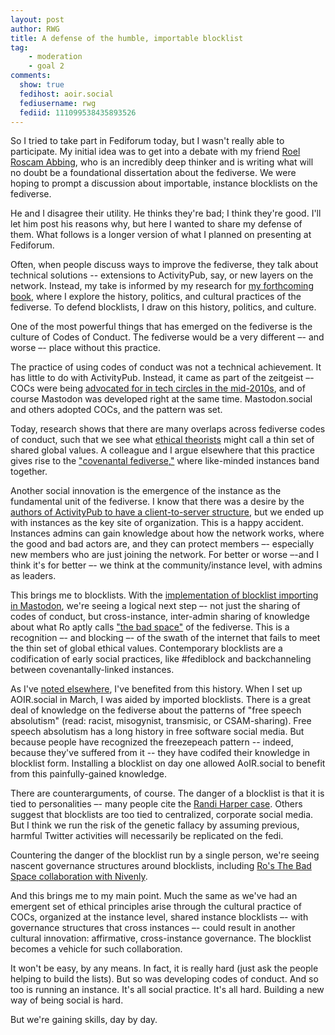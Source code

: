 ```yaml
---
layout: post
author: RWG
title: A defense of the humble, importable blocklist
tag:
    - moderation
    - goal 2
comments: 
  show: true
  fedihost: aoir.social
  fediusername: rwg
  fediid: 111099538435893526
---
```

So I tried to take part in Fediforum today, but I wasn't really able to participate. My initial idea was to get into a debate with my friend [Roel Roscam Abbing](https://test.roelof.info/), who is an incredibly deep thinker and is writing what will no doubt be a foundational dissertation about the fediverse. We were hoping to prompt a discussion about importable, instance blocklists on the fediverse.

He and I disagree their utility. He thinks they're bad; I think they're good. I'll let him post his reasons why, but here I wanted to share my defense of them. What follows is a longer version of what I planned on presenting at Fediforum.

<!-- more -->

Often, when people discuss ways to improve the fediverse, they talk about technical solutions -- extensions to ActivityPub, say, or new layers on the network. Instead, my take is informed by my research for [my forthcoming book](/2023/08/17/OxfordUP.html), where I explore the history, politics, and cultural practices of the fediverse. To defend blocklists, I draw on this history, politics, and culture.

One of the most powerful things that has emerged on the fediverse is the culture of Codes of Conduct. The fediverse would be a very different –- and worse –- place without this practice.

The practice of using codes of conduct was not a technical achievement. It has little to do with ActivityPub. Instead, it came as part of the zeitgeist –- COCs were being [advocated for in tech circles in the mid-2010s](https://modelviewculture.com/pieces/codes-of-conduct-when-being-excellent-is-not-enough), and of course Mastodon was developed right at the same time. Mastodon.social and others adopted COCs, and the pattern was set.

Today, research shows that there are many overlaps across fediverse codes of conduct, such that we see what [ethical theorists](https://en.wikipedia.org/wiki/Iris_Marion_Young) might call a thin set of shared global values. A colleague and I argue elsewhere that this practice gives rise to the ["covenantal fediverse,"](https://www.tandfonline.com/doi/full/10.1080/1369118X.2022.2147400) where like-minded instances band together.

Another social innovation is the emergence of the instance as the fundamental unit of the fediverse. I know that there was a desire by the [authors of ActivityPub to have a client-to-server structure](https://www.w3.org/2013/socialweb/social-wg-charter.html), but we ended up with instances as the key site of organization. This is a happy accident. Instances admins can gain knowledge about how the network works, where the good and bad actors are, and they can protect members –- especially new members who are just joining the network. For better or worse –-and I think it's for better –- we think at the community/instance level, with admins as leaders.

This brings me to blocklists. With the [implementation of blocklist importing in Mastodon](https://github.com/mastodon/mastodon/releases/tag/v4.1.0), we're seeing a logical next step –- not just the sharing of codes of conduct, but cross-instance, inter-admin sharing of knowledge about what Ro aptly calls ["the bad space"](https://thebad.space/) of the fediverse. This is a recognition –- and blocking –- of the swath of the internet that fails to meet the thin set of global ethical values. Contemporary blocklists are a codification of early social practices, like #fediblock and backchanneling between covenantally-linked instances.

As I've [noted elsewhere](https://nextcloud.robertwgehl.org/index.php/s/G34Y5X2PoNBq5Xp), I've benefited from this history. When I set up AOIR.social in March, I was aided by imported blocklists. There is a great deal of knowledge on the fediverse about the patterns of "free speech absolutism" (read: racist, misogynist, transmisic, or CSAM-sharing). Free speech absolutism has a long history in free software social media. But because people have recognized the freezepeach pattern -- indeed, because they've suffered from it -- they have codifed their knowledge in blocklist form. Installing a blocklist on day one allowed AoIR.social to benefit from this painfully-gained knowledge.

There are counterarguments, of course. The danger of a blocklist is that it is tied to personalities –- many people cite the [Randi Harper case](https://medium.com/@obvious_humor/dont-use-randi-harper-s-blocklist-use-naziblocker-instead-db16cd666d49). Others suggest that blocklists are too tied to centralized, corporate social media. But I think we run the risk of the genetic fallacy by assuming previous, harmful Twitter activities will necessarily be replicated on the fedi.

Countering the danger of the blocklist run by a single person, we're seeing nascent governance structures around blocklists, including [Ro's The Bad Space collaboration with Nivenly](https://nivenly.org/docs/papers/fsep/).

And this brings me to my main point. Much the same as we've had an emergent set of ethical principles arise through the cultural practice of COCs, organized at the instance level, shared instance blocklists –- with governance structures that cross instances –- could result in another cultural innovation: affirmative, cross-instance governance. The blocklist becomes a vehicle for such collaboration.

It won't be easy, by any means. In fact, it is really hard (just ask the people helping to build the lists). But so was developing codes of conduct. And so too is running an instance. It's all social practice. It's all hard. Building a new way of being social is hard.

But we're gaining skills, day by day.
